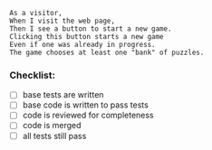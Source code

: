 ```
As a visitor,
When I visit the web page,
Then I see a button to start a new game.
Clicking this button starts a new game
Even if one was already in progress.
The game chooses at least one "bank" of puzzles.
```

### Checklist:

- [ ] base tests are written
- [ ] base code is written to pass tests
- [ ] code is reviewed for completeness
- [ ] code is merged
- [ ] all tests still pass
